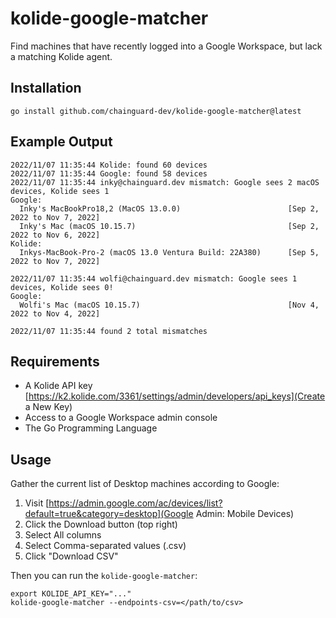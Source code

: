 # kolide-google-matcher

Find machines that have recently logged into a Google Workspace, but lack a matching Kolide agent.

## Installation

```shell
go install github.com/chainguard-dev/kolide-google-matcher@latest
```

## Example Output

```log
2022/11/07 11:35:44 Kolide: found 60 devices
2022/11/07 11:35:44 Google: found 58 devices
2022/11/07 11:35:44 inky@chainguard.dev mismatch: Google sees 2 macOS devices, Kolide sees 1
Google:
  Inky's MacBookPro18,2 (MacOS 13.0.0)                        [Sep 2, 2022 to Nov 7, 2022]
  Inky's Mac (macOS 10.15.7)                                  [Sep 2, 2022 to Nov 6, 2022]
Kolide:
  Inkys-MacBook-Pro-2 (macOS 13.0 Ventura Build: 22A380)      [Sep 5, 2022 to Nov 7, 2022]

2022/11/07 11:35:44 wolfi@chainguard.dev mismatch: Google sees 1 devices, Kolide sees 0!
Google:
  Wolfi's Mac (macOS 10.15.7)                                 [Nov 4, 2022 to Nov 4, 2022]

2022/11/07 11:35:44 found 2 total mismatches
```

## Requirements

* A Kolide API key [https://k2.kolide.com/3361/settings/admin/developers/api_keys](Create a New Key)
* Access to a Google Workspace admin console
* The Go Programming Language

## Usage

Gather the current list of Desktop machines according to Google:

1. Visit [https://admin.google.com/ac/devices/list?default=true&category=desktop](Google Admin: Mobile Devices)
2. Click the Download button (top right)
3. Select All columns
4. Select Comma-separated values (.csv)
5. Click "Download CSV"

Then you can run the `kolide-google-matcher`:

```shell
export KOLIDE_API_KEY="..."
kolide-google-matcher --endpoints-csv=</path/to/csv>
```
